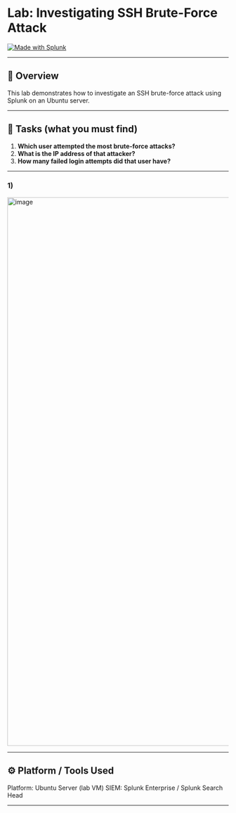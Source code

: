 # Lab: Investigating SSH Brute-Force Attack
  
[![Made with Splunk](https://img.shields.io/badge/Made%20with-Splunk-orange)](https://www.splunk.com/)

---

## 🧠 Overview
This lab demonstrates how to investigate an SSH brute-force attack using Splunk on an Ubuntu server.  


---

## 🎯 Tasks (what you must find)
1. **Which user attempted the most brute-force attacks?**  
2. **What is the IP address of that attacker?**  
3. **How many failed login attempts did that user have?**


---
### 1)
<img width="2825" height="1249" alt="image" src="https://github.com/user-attachments/assets/64c249ea-392b-4dee-a722-75c5d338f921" />





---

## ⚙️ Platform / Tools Used
Platform: Ubuntu Server (lab VM)
SIEM: Splunk Enterprise / Splunk Search Head

---












